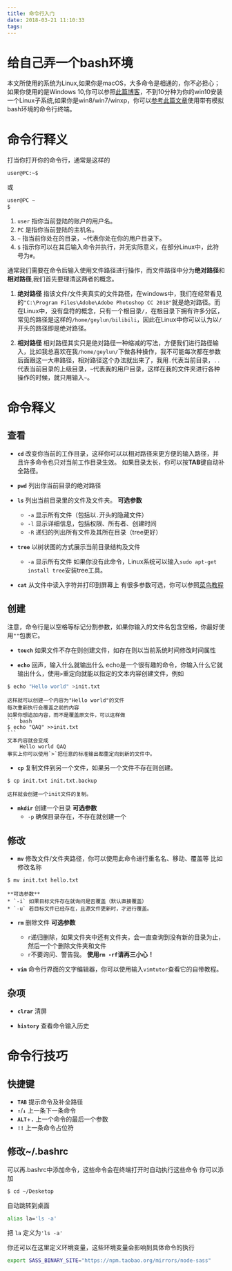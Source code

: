 ```yaml
---
title: 命令行入门
date: 2018-03-21 11:10:33
tags:
---
```

# 给自己弄一个bash环境
本文所使用的系统为Linux,如果你是macOS，大多命令是相通的，你不必担心；如果你使用的是Windows 10,你可以参照[此篇博客](https://www.jianshu.com/p/bc38ed12da1d "win10安装Linux子系统")，不到10分种为你的win10安装一个Linux子系统,如果你是win8/win7/winxp，你可以[参考此篇文章](https://www.jianshu.com/p/7a706c0a3411 "cmder 一个比cmd强n倍的神器")使用带有模拟bash环境的命令行终端。

# 命令行释义
打当你打开你的命令行，通常是这样的
``` bash
user@PC:~$ 
```
或
``` bash
user@PC ~ 
$ 
```

1. `user` 指你当前登陆的账户的用户名。
2. `PC` 是指你当前登陆的主机名。
3. `~` 指当前你处在的目录，~代表你处在你的用户目录下。
4. `$` 指示你可以在其后输入命令并执行，并无实际意义，在部分Linux中，此符号为`#`。

通常我们需要在命令后输入使用文件路径进行操作，而文件路径中分为**绝对路径**和**相对路径**,我们首先要理清这两者的概念。
1. **绝对路径**
指该文件/文件夹真实的文件路径，在windows中，我们在经常看见的`"C:\Program Files\Adobe\Adobe Photoshop CC 2018"`就是绝对路径。而在Linux中，没有盘符的概念，只有一个根目录`/`，在根目录下拥有许多分区，常见的路径是这样的`/home/geylun/bilibili`，因此在Linux中你可以认为以`/`开头的路径即是绝对路径。

2. **相对路径**
相对路径其实只是绝对路径一种缩减的写法，方便我们进行路径输入，比如我总喜欢在我`/home/geylun/`下做各种操作，我不可能每次都在参数后面跟这一大串路径，相对路径这个办法就出来了，我用`.`代表当前目录，`..`代表当前目录的上级目录，`~`代表我的用户目录，这样在我的文件夹进行各种操作的时候，就只用输入`~`。

# 命令释义
## 查看
* **`cd`**
改变你当前的工作目录，这样你可以以相对路径来更方便的输入路径，并且许多命令也只对当前工作目录生效。
如果目录太长，你可以按**TAB**键自动补全路径。

* **`pwd`**
列出你当前目录的绝对路径

* **`ls`**
列出当前目录里的文件及文件夹。
    **可选参数**
    * `-a` 显示所有文件（包括以`.`开头的隐藏文件）
    * `-l` 显示详细信息，包括权限、所有者、创建时间
    * `-R` 递归的列出所有文件及其所在目录（tree更好）

* **`tree`**
以树状图的方式展示当前目录结构及文件
    * `-a` 显示所有文件
如果你没有此命令，Linux系统可以输入`sudo apt-get install tree`安装tree工具。

* **`cat`**
从文件中读入字符并打印到屏幕上
有很多参数可选，你可以参照[菜鸟教程](http://www.runoob.com/linux/linux-comm-cat.html "Linux cat命令")
## 创建
注意，命令行是以空格等标记分割参数，如果你输入的文件名包含空格，你最好使用`""`包裹它。
* **`touch`**
如果文件不存在则创建文件，如存在则以当前系统时间修改时间属性

* **`echo`**
回声，输入什么就输出什么
echo是一个很有趣的命令，你输入什么它就输出什么，使用`>`重定向就能以指定的文本内容创建文件，例如
``` bash
$ echo "Hello world" >init.txt
```
    这样就可以创建一个内容为"Hello world"的文件
    每次重新执行会覆盖之前的内容
    如果你想追加内容，而不是覆盖原文件，可以这样做
    ``` bash
    $ echo "QAQ" >>init.txt
    ```
    文本内容就会变成
        Hello world QAQ
    事实上你可以使用`>`把任意的标准输出都重定向到新的文件中。
* **`cp`**
复制文件到另一个文件，如果另一个文件不存在则创建。
``` bash
$ cp init.txt init.txt.backup
```
    这样就会创建一个init文件的复制。

* **`mkdir`**
创建一个目录
    **可选参数**
    * `-p` 确保目录存在，不存在就创建一个

## 修改
* **`mv`**
修改文件/文件夹路径，你可以使用此命令进行重名名、移动、覆盖等
比如修改名称
``` bash
$ mv init.txt hello.txt
```
    **可选参数**
    * `-i` 如果目标文件存在就询问是否覆盖（默认直接覆盖）
    * `-u` 若目标文件已经存在，且源文件更新时，才进行覆盖。

* **`rm`**
删除文件
    **可选参数**
    * `r`递归删除，如果文件夹中还有文件夹，会一直查询到没有新的目录为止，然后一个个删除文件夹和文件
    * `r`不要询问、警告我。
    **使用`rm -rf`请再三小心！**

* **`vim`**
    命令行界面的文字编辑器，你可以使用输入`vimtutor`查看它的自带教程。

## 杂项
* **`clrar`**
清屏

* **`history`**
查看命令输入历史

# 命令行技巧
## 快捷键
* **`TAB`** 提示命令及补全路径
* **`↑`**/**`↓`** 上一条下一条命令
* **`ALT`**+**`.`** 上一个命令的最后一个参数
* **`!!`** 上一条命令占位符

## 修改~/.bashrc
可以再.bashrc中添加命令，这些命令会在终端打开时自动执行这些命令
你可以添加
``` bash
$ cd ~/Desketop
```
自动跳转到桌面

``` bash
alias la='ls -a'
```
把 `la` 定义为`'ls -a'`

你还可以在这里定义环境变量，这些环境变量会影响到具体命令的执行
``` bash
export SASS_BINARY_SITE="https://npm.taobao.org/mirrors/node-sass"
```





